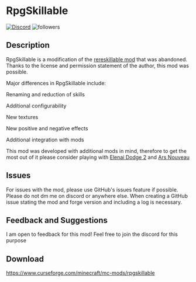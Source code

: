 # RpgSkillable
[![Discord](https://img.shields.io/discord/938848584823111690.svg?color=%237289da&label=Discord&logo=discord&logoColor=%237289da&style=for-the-badge)](https://discord.gg/DMrwFpgucF) <img alt="followers" title="Follow me on Twitter" src="https://img.shields.io/twitter/follow/dragoni_7?color=55960c&label=Follow&logo=twitter&logoColor=white&style=for-the-badge"/>

## Description

RpgSkillable is a modification of the [rereskillable mod](https://www.google.com/search?client=firefox-b-1-d&q=rereskillable+curseforge) that was abandoned. Thanks to the license and permission statement of the author, this mod was possible.

Major differences in RpgSkillable include:

  Renaming and reduction of skills
  
  Additional configurability
  
  New textures
  
  New positive and negative effects
  
  Additional integration with mods
  
This mod was developed with additional mods in mind, therefore to get the most out of it please consider playing with [Elenai Dodge 2](https://www.curseforge.com/minecraft/mc-mods/elenai-dodge-2) and [Ars Nouveau](https://www.curseforge.com/minecraft/mc-mods/ars-nouveau)

## Issues

For issues with the mod, please use GitHub's issues feature if possible. Please do not dm me on discord or anywhere else.
When creating a GitHub issue stating the mod and forge version and including a log is necessary.

## Feedback and Suggestions

I am open to feedback for this mod! Feel free to join the discord for this purpose

## Download

https://www.curseforge.com/minecraft/mc-mods/rpgskillable
